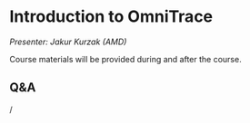 # Introduction to OmniTrace

<!-- Cannot do in full italics as the ã is misplaced which is likely an mkdocs bug. -->
*Presenter: Jakur Kurzak (AMD)*

Course materials will be provided during and after the course.

<!--
<video src="https://462000265.lumidata.eu/4day-20231003/recordings/4_06_AMD_Ominitrace.mp4" controls="controls">
</video>

-   [Slides on the web](https://462000265.lumidata.eu/4day-20231003/files/LUMI-4day-20231003-4_06_AMD_Omnitrace.pdf) (up to slide 61)

-   Slides available on LUMI as:
    -   `/appl/local/training/4day-20231003/files/LUMI-4day-20231003-4_06_AMD_Omnitrace.pdf`
    -   `/project/project_465000644/slides/AMD/session-3-tutorial_omnitools.pdf` (temporary, for the lifetime of the project)

-   Video also available on LUMI as
    `/appl/local/training/4day-20231003/recordings/4_06_AMD_Ominitrace.mp4`
-->

## Q&A

/
